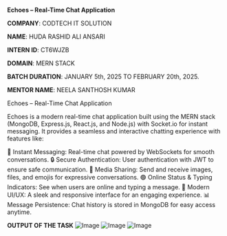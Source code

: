 **Echoes – Real-Time Chat Application**

**COMPANY**: CODTECH IT SOLUTION

**NAME**: HUDA RASHID ALI ANSARI

**INTERN ID**: CT6WJZB

**DOMAIN**: MERN STACK

**BATCH DURATION**: JANUARY 5th, 2025 TO FEBRUARY 20th, 2025.

**MENTOR NAME**: NEELA SANTHOSH KUMAR

Echoes – Real-Time Chat Application

Echoes is a modern real-time chat application built using the MERN stack (MongoDB, Express.js, React.js, and Node.js) with Socket.io for instant messaging. It provides a seamless and interactive chatting experience with features like:

🚀 Instant Messaging: Real-time chat powered by WebSockets for smooth conversations.
🔒 Secure Authentication: User authentication with JWT to ensure safe communication.
📂 Media Sharing: Send and receive images, files, and emojis for expressive conversations.
🟢 Online Status & Typing Indicators: See when users are online and typing a message.
🎨 Modern UI/UX: A sleek and responsive interface for an engaging experience.
📊 Message Persistence: Chat history is stored in MongoDB for easy access anytime.

**OUTPUT OF THE TASK**
![Image](https://github.com/user-attachments/assets/c98fcc26-9562-48ca-a230-718a7aa78e06)
![Image](https://github.com/user-attachments/assets/5aa09c12-302c-49fa-bbc7-39978520fdd8)
![Image](https://github.com/user-attachments/assets/2e54ea1f-cfd9-4106-bf92-4f496b22276c)
